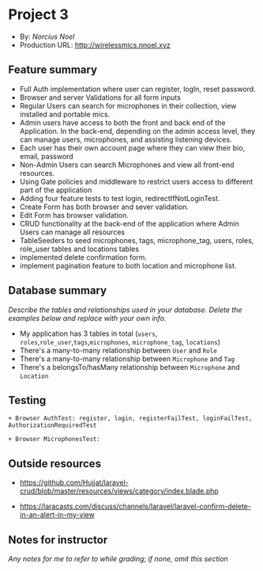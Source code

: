 
# Project 3

+ By: *Norcius Noel*
+ Production URL: <http://wirelessmics.nnoel.xyz>

## Feature summary

+ Full Auth implementation where user can register, logIn, reset password.
+ Browser and server Validations for all form inputs
+ Regular Users can search for microphones in their collection, view installed and portable mics. 
+ Admin users have access to both the front and back end of the Application. In the back-end, depending on the admin access level, they can manage users, microphones, and assisting listening devices.
+ Each user has their own account page where they can view their bio, email, password
+ Non-Admin Users can search Microphones and view all front-end resources.
+ Using Gate policies and middleware to restrict users access to different part of the application
+ Adding four feature tests to test login, redirectIfNotLoginTest.
+ Create Form has both browser and sever validation.
+ Edit Form has browser validation.
+ CRUD functionality at the back-end of the application where Admin Users can manage all resources
+ TableSeeders to seed microphones, tags, microphone_tag, users, roles, role_user tables and locations tables
+ implemented delete confirmation form.
+ implement pagination feature to both location and microphone list.

## Database summary

*Describe the tables and relationships used in your database. Delete the examples below and replace with your own info.*

+ My application has 3 tables in total (`users`, `roles`,`role_user`,`tags`,`microphones`, `microphone_tag`, `locations`)
+ There's a many-to-many relationship between `User` and `Role`
+ There's a many-to-many relationship between `Microphone` and `Tag`
+ There's a belongsTo/hasMany relationship between `Microphone` and `Location`

## Testing

    + Browser AuthTest: register, login, registerFailTest, loginFailTest, AuthorizationRequiredTest
         
    + Browser MicrophonesTest:   

## Outside resources

+ https://github.com/Hujjat/laravel-crud/blob/master/resources/views/category/index.blade.php

+ <https://laracasts.com/discuss/channels/laravel/laravel-confirm-delete-in-an-alert-in-my-view>

## Notes for instructor

*Any notes for me to refer to while grading; if none, omit this section*
